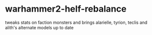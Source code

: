 # warhammer2-helf-rebalance
tweaks stats on faction monsters and brings alarielle, tyrion, teclis and alith's alternate models up to date
